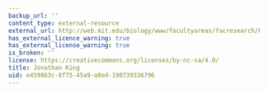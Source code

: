 ```yaml
---
backup_url: ''
content_type: external-resource
external_url: http://web.mit.edu/biology/www/facultyareas/facresearch/king.html
has_external_licence_warning: true
has_external_license_warning: true
is_broken: ''
license: https://creativecommons.org/licenses/by-nc-sa/4.0/
title: Jonathan King
uid: e459863c-8f75-45a9-a8ed-190739336796
---
```

